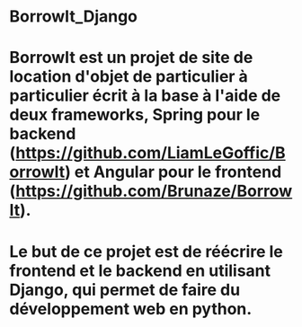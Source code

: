 # BorrowIt_Django

# BorrowIt est un projet de site de location d'objet de particulier à particulier écrit à la base à l'aide de deux frameworks, Spring pour le backend (https://github.com/LiamLeGoffic/BorrowIt) et Angular pour le frontend (https://github.com/Brunaze/BorrowIt).

# Le but de ce projet est de réécrire le frontend et le backend en utilisant Django, qui permet de faire du développement web en python.
